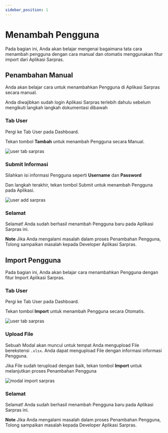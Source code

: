 ```yaml
---
sidebar_position: 1
---
```


# Menambah Pengguna

Pada bagian ini, Anda akan belajar mengenai bagaimana tata cara menambah pengguna dengan cara manual dan otomatis menggunakan fitur import dari Aplikasi Sarpras.

## Penambahan Manual

Anda akan belajar cara untuk menambahkan Pengguna di Aplikasi Sarpras secara manual.

Anda diwajibkan sudah login Aplikasi Sarpras terlebih dahulu sebelum mengikuti langkah langkah dokumentasi dibawah

### Tab User

Pergi ke Tab User pada Dashboard.

Tekan tombol **Tambah** untuk menambah Pengguna secara Manual.

![user tab sarpras](/img/user-tab.png)

### Submit Informasi

Silahkan isi informasi Pengguna seperti **Username** dan **Password**

Dan langkah terakhir, tekan tombol Submit untuk menambah Pengguna pada Aplikasi.

![user add sarpras](/img/user-add.png)

### Selamat

Selamat! Anda sudah berhasil menambah Pengguna baru pada Aplikasi Sarpras ini.

**Note** Jika Anda mengalami masalah dalam proses Penambahan Pengguna, Tolong sampaikan masalah kepada Developer Aplikasi Sarpras.

## Import Pengguna

Pada bagian ini, Anda akan belajar cara menambahkan Pengguna dengan fitur Import Aplikasi Sarpras.

### Tab User

Pergi ke Tab User pada Dashboard.

Tekan tombol **Import** untuk menambah Pengguna secara Otomatis.

![user tab sarpras](/img/user-tab.png)

### Upload File

Sebuah Modal akan muncul untuk tempat Anda mengupload File berekstensi `.xlsx`. Anda dapat mengupload File dengan informasi informasi Pengguna.

Jika File sudah terupload dengan baik, tekan tombol **Import** untuk melanjutkan proses Penambahan Pengguna

![modal import sarpras](/img/modal-import.png)

### Selamat

Selamat! Anda sudah berhasil menambah Pengguna baru pada Aplikasi Sarpras ini.

**Note** Jika Anda mengalami masalah dalam proses Penambahan Pengguna, Tolong sampaikan masalah kepada Developer Aplikasi Sarpras.
